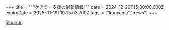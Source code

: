+++
title = """ケアラー支援の最新情報"""
date = 2024-12-20T15:00:00.000Z
expiryDate = 2025-01-19T19:15:03.700Z
tags = ["kuriyama","news"]
+++


[[source]](https://www.town.kuriyama.hokkaido.jp/site/keara-sien/15220.html)
